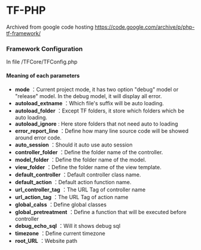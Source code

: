 # TF-PHP

Archived from google code hosting https://code.google.com/archive/p/php-tf-framework/

### Framework Configuration
In file /TFCore/TFConfig.php

#### Meaning of each parameters

+ **mode** ：Current project mode, it has two option "debug" model or "release" model. In the debug model, it will display all error.
+ **autoload_extname** ：Which file's suffix will be auto loading.
+ **autoload_folder** ：Except TF folders, it store which folders which be auto loading.
+ **autoload_ignore** : Here store folders that not need auto to loading
+ **error_report_line** ：Define how many line source code will be showed around error code.
+ **auto_session** ：Should it auto use auto session 
+ **controller_folder** ：Define the folder name of the controller. 
+ **model_folder** ：Define the folder name of the model. 
+ **view_folder** ：Define the folder name of the view template. 
+ **default_controller** ：Default controller class name.
+ **default_action** ：Default action function name.
+ **url_controller_tag** ：The URL Tag of controller name
+ **url_action_tag** ：The URL Tag of action name
+ **global_calss** ：Define global classes 
+ **global_pretreatment** ：Define a function that will be executed before controller
+ **debug_echo_sql** ：Will it shows debug sql
+ **timezone** ：Define current timezone
+ **root_URL** ：Website path



